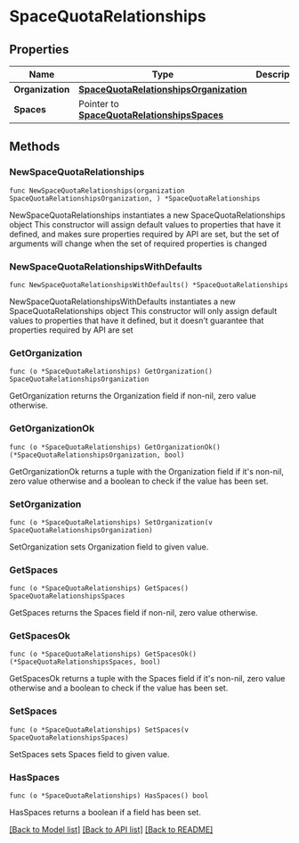 # SpaceQuotaRelationships

## Properties

Name | Type | Description | Notes
------------ | ------------- | ------------- | -------------
**Organization** | [**SpaceQuotaRelationshipsOrganization**](SpaceQuotaRelationshipsOrganization.md) |  | 
**Spaces** | Pointer to [**SpaceQuotaRelationshipsSpaces**](SpaceQuotaRelationshipsSpaces.md) |  | [optional] 

## Methods

### NewSpaceQuotaRelationships

`func NewSpaceQuotaRelationships(organization SpaceQuotaRelationshipsOrganization, ) *SpaceQuotaRelationships`

NewSpaceQuotaRelationships instantiates a new SpaceQuotaRelationships object
This constructor will assign default values to properties that have it defined,
and makes sure properties required by API are set, but the set of arguments
will change when the set of required properties is changed

### NewSpaceQuotaRelationshipsWithDefaults

`func NewSpaceQuotaRelationshipsWithDefaults() *SpaceQuotaRelationships`

NewSpaceQuotaRelationshipsWithDefaults instantiates a new SpaceQuotaRelationships object
This constructor will only assign default values to properties that have it defined,
but it doesn't guarantee that properties required by API are set

### GetOrganization

`func (o *SpaceQuotaRelationships) GetOrganization() SpaceQuotaRelationshipsOrganization`

GetOrganization returns the Organization field if non-nil, zero value otherwise.

### GetOrganizationOk

`func (o *SpaceQuotaRelationships) GetOrganizationOk() (*SpaceQuotaRelationshipsOrganization, bool)`

GetOrganizationOk returns a tuple with the Organization field if it's non-nil, zero value otherwise
and a boolean to check if the value has been set.

### SetOrganization

`func (o *SpaceQuotaRelationships) SetOrganization(v SpaceQuotaRelationshipsOrganization)`

SetOrganization sets Organization field to given value.


### GetSpaces

`func (o *SpaceQuotaRelationships) GetSpaces() SpaceQuotaRelationshipsSpaces`

GetSpaces returns the Spaces field if non-nil, zero value otherwise.

### GetSpacesOk

`func (o *SpaceQuotaRelationships) GetSpacesOk() (*SpaceQuotaRelationshipsSpaces, bool)`

GetSpacesOk returns a tuple with the Spaces field if it's non-nil, zero value otherwise
and a boolean to check if the value has been set.

### SetSpaces

`func (o *SpaceQuotaRelationships) SetSpaces(v SpaceQuotaRelationshipsSpaces)`

SetSpaces sets Spaces field to given value.

### HasSpaces

`func (o *SpaceQuotaRelationships) HasSpaces() bool`

HasSpaces returns a boolean if a field has been set.


[[Back to Model list]](../README.md#documentation-for-models) [[Back to API list]](../README.md#documentation-for-api-endpoints) [[Back to README]](../README.md)


